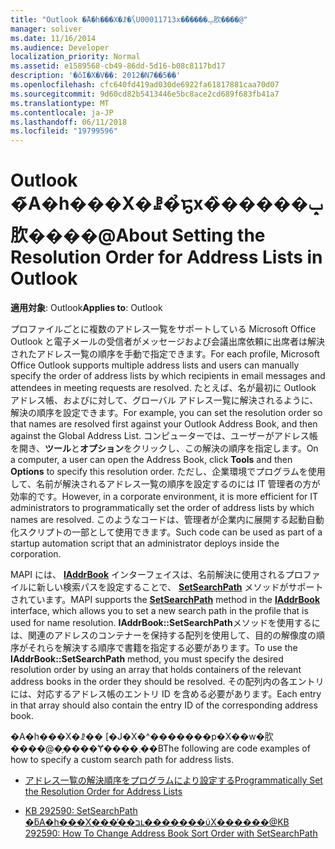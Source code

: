 ```yaml
---
title: "Outlook �̃A�h���X�ꗗ�̉\U00011713x�̏�����ݒ肷����@"
manager: soliver
ms.date: 11/16/2014
ms.audience: Developer
localization_priority: Normal
ms.assetid: e1589568-cb49-86dd-5d16-b08c8117bd17
description: '�ŏI�X�V��: 2012�N7��5��'
ms.openlocfilehash: cfc640fd419ad030de6922fa61817881caa70d07
ms.sourcegitcommit: 9d60cd82b5413446e5bc8ace2cd689f683fb41a7
ms.translationtype: MT
ms.contentlocale: ja-JP
ms.lasthandoff: 06/11/2018
ms.locfileid: "19799596"
---
```

# <a name="about-setting-the-resolution-order-for-address-lists-in-outlook"></a><span data-ttu-id="a0bda-103">Outlook �̃A�h���X�ꗗ�̉𑜓x�̏�����ݒ肷����@</span><span class="sxs-lookup"><span data-stu-id="a0bda-103">About Setting the Resolution Order for Address Lists in Outlook</span></span>

  
  
<span data-ttu-id="a0bda-104">**適用対象**: Outlook</span><span class="sxs-lookup"><span data-stu-id="a0bda-104">**Applies to**: Outlook</span></span> 
  
<span data-ttu-id="a0bda-105">プロファイルごとに複数のアドレス一覧をサポートしている Microsoft Office Outlook と電子メールの受信者がメッセージおよび会議出席依頼に出席者は解決されたアドレス一覧の順序を手動で指定できます。</span><span class="sxs-lookup"><span data-stu-id="a0bda-105">For each profile, Microsoft Office Outlook supports multiple address lists and users can manually specify the order of address lists by which recipients in email messages and attendees in meeting requests are resolved.</span></span> <span data-ttu-id="a0bda-106">たとえば、名が最初に Outlook アドレス帳、およびに対して、グローバル アドレス一覧に解決されるように、解決の順序を設定できます。</span><span class="sxs-lookup"><span data-stu-id="a0bda-106">For example, you can set the resolution order so that names are resolved first against your Outlook Address Book, and then against the Global Address List.</span></span> <span data-ttu-id="a0bda-107">コンピューターでは、ユーザーがアドレス帳を開き、**ツール**と**オプション**をクリックし、この解決の順序を指定します。</span><span class="sxs-lookup"><span data-stu-id="a0bda-107">On a computer, a user can open the Address Book, click **Tools** and then **Options** to specify this resolution order.</span></span> <span data-ttu-id="a0bda-108">ただし、企業環境でプログラムを使用して、名前が解決されるアドレス一覧の順序を設定するのには IT 管理者の方が効率的です。</span><span class="sxs-lookup"><span data-stu-id="a0bda-108">However, in a corporate environment, it is more efficient for IT administrators to programmatically set the order of address lists by which names are resolved.</span></span> <span data-ttu-id="a0bda-109">このようなコードは、管理者が企業内に展開する起動自動化スクリプトの一部として使用できます。</span><span class="sxs-lookup"><span data-stu-id="a0bda-109">Such code can be used as part of a startup automation script that an administrator deploys inside the corporation.</span></span> 
  
<span data-ttu-id="a0bda-110">MAPI には、 **[IAddrBook](iaddrbookimapiprop.md)** インターフェイスは、名前解決に使用されるプロファイルに新しい検索パスを設定することで、 **[SetSearchPath](iaddrbook-getsearchpath.md)** メソッドがサポートされています。</span><span class="sxs-lookup"><span data-stu-id="a0bda-110">MAPI supports the **[SetSearchPath](iaddrbook-getsearchpath.md)** method in the **[IAddrBook](iaddrbookimapiprop.md)** interface, which allows you to set a new search path in the profile that is used for name resolution.</span></span> <span data-ttu-id="a0bda-111">**IAddrBook::SetSearchPath**メソッドを使用するには、関連のアドレスのコンテナーを保持する配列を使用して、目的の解像度の順序がそれらを解決する順序で書籍を指定する必要があります。</span><span class="sxs-lookup"><span data-stu-id="a0bda-111">To use the **IAddrBook::SetSearchPath** method, you must specify the desired resolution order by using an array that holds containers of the relevant address books in the order they should be resolved.</span></span> <span data-ttu-id="a0bda-112">その配列内の各エントリには、対応するアドレス帳のエントリ ID を含める必要があります。</span><span class="sxs-lookup"><span data-stu-id="a0bda-112">Each entry in that array should also contain the entry ID of the corresponding address book.</span></span> 
  
<span data-ttu-id="a0bda-113">�A�h���X�ꗗ�� [�J�X�^�������p�X��w�肷����@�̗����Ɏ����܂��B</span><span class="sxs-lookup"><span data-stu-id="a0bda-113">The following are code examples of how to specify a custom search path for address lists.</span></span>
  
- [<span data-ttu-id="a0bda-114">アドレス一覧の解決順序をプログラムにより設定する</span><span class="sxs-lookup"><span data-stu-id="a0bda-114">Programmatically Set the Resolution Order for Address Lists</span></span>](how-to-programmatically-set-the-resolution-order-for-address-lists.md)
    
- [<span data-ttu-id="a0bda-115">KB 292590: SetSearchPath �ƃA�h���X���̕��בւ�������ύX������@</span><span class="sxs-lookup"><span data-stu-id="a0bda-115">KB 292590: How To Change Address Book Sort Order with SetSearchPath</span></span>](http://support.microsoft.com/kb/292590)
    

